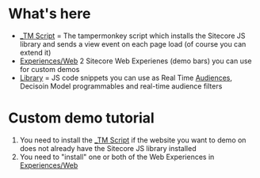 # What's here

 - [_TM Script](https://github.com/rjzflynnbx/Sitecore-CDP-Scripts/tree/master/_TM%20Script "_TM Script") = The tampermonkey script which installs the Sitecore JS library and sends a view event on each page load (of course you can extend it)
 -  [Experiences/Web](https://github.com/rjzflynnbx/Sitecore-CDP-Scripts/tree/master/Experiences/Web "This path skips through empty directories") 2 Sitecore Web Experienes (demo bars) you can use for custom demos 
- [Library](https://github.com/rjzflynnbx/Sitecore-CDP-Scripts/tree/master/Library "Library") = JS code snippets you can use as Real Time  [Audiences](https://doc.sitecore.com/cdp/#?cludoquery=realtime%20audience&cludopage=1&cludorefurl=https://doc.sitecore.com/cdp/&cludorefpt=Sitecore%20Documentation%20-%20Personalize%20&%20CDP&cludorefact=real%20time%20audience%20&cludorefaci=1&cludoinputtype=standard), Decisoin Model programmables and real-time audience filters

# Custom demo tutorial

 1. You need to install the [_TM Script](https://github.com/rjzflynnbx/Sitecore-CDP-Scripts/tree/master/_TM%20Script "_TM Script") if the website you want
    to demo on does not already have the Sitecore JS library installed
 2. You need to "install" one or both of the Web Experiences in
        [Experiences/Web](https://github.com/rjzflynnbx/Sitecore-CDP-Scripts/tree/master/Experiences/Web
        "This path skips through empty directories")
